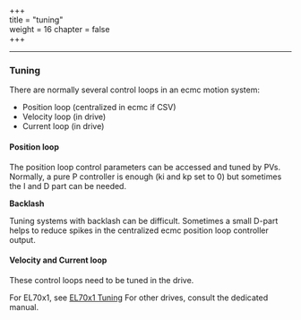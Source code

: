 +++  
title = "tuning"   
weight = 16
chapter = false  
+++

***

### Tuning

There are normally several control loops in an ecmc motion system:
* Position loop (centralized in ecmc if CSV)
* Velocity loop (in drive)
* Current loop (in drive)

#### Position loop
The position loop control parameters can be accessed and tuned by PVs. Normally, a pure P controller is enough (ki and kp set to 0) but sometimes the I and D part can be needed.

**Backlash**

Tuning systems with backlash can be difficult. Sometimes a small D-part helps to reduce spikes in the centralized ecmc position loop controller output.

#### Velocity and Current loop
These control loops need to be tuned in the drive.

For EL70x1, see [EL70x1 Tuning](../hardware/el70x1/#tuning)
For other drives, consult the dedicated manual.
